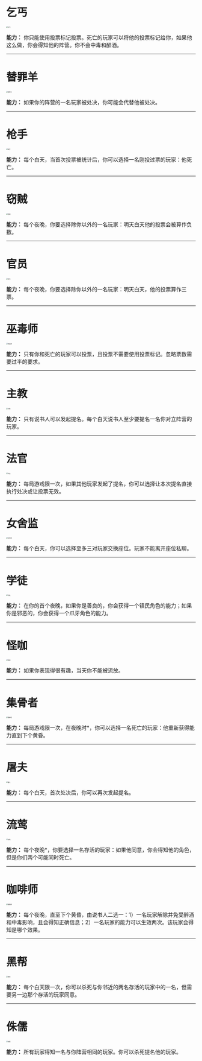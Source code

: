 # 乞丐
<img src="https://oss.gstonegames.com/data_file/clocktower/role_icon/beggar.png" alt="乞丐" style="zoom:25%;" />

**能力：** 你只能使用投票标记投票。死亡的玩家可以将他的投票标记给你，如果他这么做，你会得知他的阵营。你不会中毒和醉酒。

---

# 替罪羊
<img src="https://oss.gstonegames.com/data_file/clocktower/role_icon/scapegoat.png" alt="替罪羊" style="zoom:25%;" />

**能力：** 如果你的阵营的一名玩家被处决，你可能会代替他被处决。

---

# 枪手
<img src="https://oss.gstonegames.com/data_file/clocktower/role_icon/gunslinger.png" alt="枪手" style="zoom:25%;" />

**能力：** 每个白天，当首次投票被统计后，你可以选择一名刚投过票的玩家：他死亡。

---

# 窃贼
<img src="https://oss.gstonegames.com/data_file/clocktower/role_icon/thief.png" alt="窃贼" style="zoom:25%;" />

**能力：** 每个夜晚，你要选择除你以外的一名玩家：明天白天他的投票会被算作负数。

---

# 官员
<img src="https://oss.gstonegames.com/data_file/clocktower/role_icon/bureaucrat.png" alt="官员" style="zoom:25%;" />

**能力：** 每个夜晚，你要选择除你以外的一名玩家：明天白天，他的投票算作三票。

---

# 巫毒师
<img src="https://oss.gstonegames.com/data_file/clocktower/role_icon/voudon.png" alt="巫毒师" style="zoom:25%;" />

**能力：** 只有你和死亡的玩家可以投票，且投票不需要使用投票标记。忽略票数需要过半的要求。

---

# 主教
<img src="https://oss.gstonegames.com/data_file/clocktower/role_icon/bishop.png" alt="主教" style="zoom:25%;" />

**能力：** 只有说书人可以发起提名。每个白天说书人至少要提名一名你对立阵营的玩家。

---

# 法官
<img src="https://oss.gstonegames.com/data_file/clocktower/role_icon/judge.png" alt="法官" style="zoom:25%;" />

**能力：** 每局游戏限一次，如果其他玩家发起了提名，你可以选择让本次提名直接执行处决或让投票无效。

---

# 女舍监
<img src="https://oss.gstonegames.com/data_file/clocktower/role_icon/matron.png" alt="女舍监" style="zoom:25%;" />

**能力：** 每个白天，你可以选择至多三对玩家交换座位。玩家不能离开座位私聊。

---

# 学徒
<img src="https://oss.gstonegames.com/data_file/clocktower/role_icon/apprentice.png" alt="学徒" style="zoom:25%;" />

**能力：** 在你的首个夜晚，如果你是善良的，你会获得一个镇民角色的能力；如果你是邪恶的，你会获得一个爪牙角色的能力。

---

# 怪咖
<img src="https://oss.gstonegames.com/data_file/clocktower/role_icon/deviant.png" alt="怪咖" style="zoom:25%;" />

**能力：** 如果你表现得很有趣，当天你不能被流放。

---

# 集骨者
<img src="https://oss.gstonegames.com/data_file/clocktower/role_icon/bone_collector.png" alt="集骨者" style="zoom:25%;" />

**能力：** 每局游戏限一次，在夜晚时*，你可以选择一名死亡的玩家：他重新获得能力直到下个黄昏。

---

# 屠夫
<img src="https://oss.gstonegames.com/data_file/clocktower/role_icon/butcher.png" alt="屠夫" style="zoom:25%;" />

**能力：** 每个白天，首次处决后，你可以再次发起提名。

---

# 流莺
<img src="https://oss.gstonegames.com/data_file/clocktower/role_icon/harlot.png" alt="流莺" style="zoom:25%;" />

**能力：** 每个夜晚*，你要选择一名存活的玩家：如果他同意，你会得知他的角色，但是你们两个可能同时死亡。

---

# 咖啡师
<img src="https://oss.gstonegames.com/data_file/clocktower/role_icon/barista.png" alt="咖啡师" style="zoom:25%;" />

**能力：** 每个夜晚，直至下个黄昏，由说书人二选一：1）一名玩家解除并免受醉酒和中毒影响，且会得知正确信息；2）一名玩家的能力可以生效两次。该玩家会得知是哪个效果。

---

# 黑帮
<img src="https://oss.gstonegames.com/data_file/clocktower/role_icon/gangster.png" alt="黑帮" style="zoom:25%;" />

**能力：** 每个白天限一次，你可以杀死与你邻近的两名存活的玩家中的一名，但需要另一边那个存活的玩家同意。

---

# 侏儒
<img src="https://www.bloodstar.xyz/p/Jungle/The_Radiance_Descends/31_the_radiance_descends.png" alt="侏儒" style="zoom:25%;" />

**能力：** 所有玩家得知一名与你阵营相同的玩家。你可以杀死提名他的玩家。